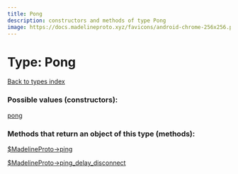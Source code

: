 ```yaml
---
title: Pong
description: constructors and methods of type Pong
image: https://docs.madelineproto.xyz/favicons/android-chrome-256x256.png
---
```

# Type: Pong  
[Back to types index](index.md)



### Possible values (constructors):

[pong](../constructors/pong.md)  



### Methods that return an object of this type (methods):

[$MadelineProto->ping](../methods/ping.md)  

[$MadelineProto->ping\_delay\_disconnect](../methods/ping_delay_disconnect.md)  



